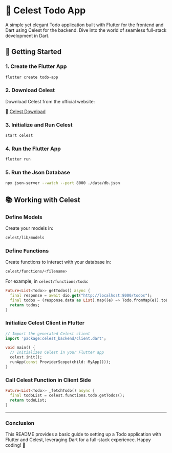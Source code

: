 # 🌟 Celest Todo App

A simple yet elegant Todo application built with Flutter for the frontend and Dart using Celest for the backend. Dive into the world of seamless full-stack development in Dart.

## 🚀 Getting Started

### 1. Create the Flutter App

```bash
flutter create todo-app
```

### 2. Download Celest

Download Celest from the official website:

🔗 [Celest Download](https://celest.dev/download)

### 3. Initialize and Run Celest

```bash
start celest
```

### 4. Run the Flutter App

```bash
flutter run
```

### 5. Run the Json Database
```bash
npx json-server --watch --port 8000 ./data/db.json
```

## 📚 Working with Celest

### Define Models

Create your models in:
```bash
celest/lib/models
```

### Define Functions

Create functions to interact with your database in:
```bash
celest/functions/<filename>
```

For example, in `celest/functions/todo`:

```dart
Future<List<Todo>> getTodos() async {
  final response = await dio.get("http://localhost:8000/todos");
  final todos = (response.data as List).map((e) => Todo.fromMap(e)).toList();
  return todos;
}
```

### Initialize Celest Client in Flutter

```dart
// Import the generated Celest client
import 'package:celest_backend/client.dart';

void main() {
  // Initializes Celest in your Flutter app
  celest.init();
  runApp(const ProviderScope(child: MyApp()));
}
```

### Call Celest Function in Client Side

```dart
Future<List<Todo>> _fetchTodo() async {
  final todoList = celest.functions.todo.getTodos();
  return todoList;
}
```

---

### Conclusion

This README provides a basic guide to setting up a Todo application with Flutter and Celest, leveraging Dart for a full-stack experience. Happy coding! 🎉


